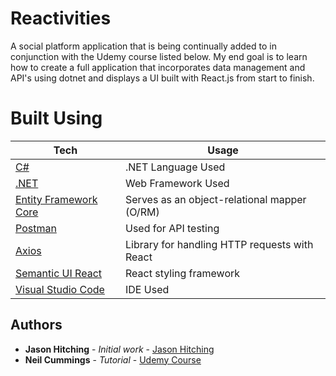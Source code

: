 # Reactivities
A social platform application that is being continually added to in conjunction with the Udemy course listed below. My end goal is to learn how to create a full application that incorporates data management and API's using dotnet and displays a UI built with React.js from start to finish. 

# Built Using
| Tech | Usage
------------ | -------------
[C#](https://docs.microsoft.com/en-us/dotnet/csharp/) | .NET Language Used
[.NET](https://dotnet.microsoft.com/) | Web Framework Used
[Entity Framework Core](https://docs.microsoft.com/en-us/ef/core/) | Serves as an object-relational mapper (O/RM)
[Postman](https://www.postman.com/use-cases/api-testing-automation/) | Used for API testing
[Axios](https://github.com/axios/axios) | Library for handling HTTP requests with React
[Semantic UI React](https://react.semantic-ui.com/) | React styling framework
[Visual Studio Code](https://code.visualstudio.com/) | IDE Used

## Authors

* **Jason Hitching** - *Initial work* - [Jason Hitching](https://github.com/JasonHitching)
* **Neil Cummings** - *Tutorial* - [Udemy Course](https://www.udemy.com/course/complete-guide-to-building-an-app-with-net-core-and-react/)
